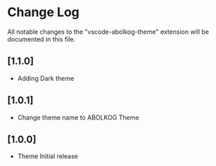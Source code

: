 # Change Log
All notable changes to the "vscode-abolkog-theme" extension will be documented in this file.

## [1.1.0]
- Adding Dark theme

## [1.0.1]
- Change theme name to ABOLKOG Theme

## [1.0.0]
- Theme Initial release

